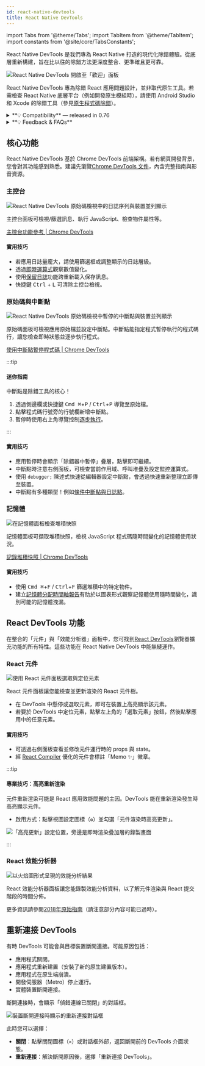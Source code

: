 ```yaml
---
id: react-native-devtools
title: React Native DevTools
---
```


import Tabs from '@theme/Tabs'; import TabItem from '@theme/TabItem'; import constants from '@site/core/TabsConstants';

React Native DevTools 是我們專為 React Native 打造的現代化除錯體驗。從底層重新構建，旨在比以往的除錯方法更深度整合、更準確且更可靠。

![React Native DevTools 開啟至「歡迎」面板](/docs/assets/debugging-rndt-welcome.jpg)

React Native DevTools 專為除錯 React 應用問題設計，並非取代原生工具。若需檢查 React Native 底層平台（例如開發原生模組時），請使用 Android Studio 和 Xcode 的除錯工具（參見[原生程式碼除錯](/docs/debugging-native-code)）。

<details>
<summary>**💡 Compatibility** — released in 0.76</summary>

React Native DevTools supports all React Native apps running Hermes. It replaces the previous Flipper, Experimental Debugger, and Hermes debugger (Chrome) frontends.

It is not possible to set up React Native DevTools with any older versions of React Native.

- **Chrome Browser DevTools — unsupported**
  - Connecting to React Native via `chrome://inspect` is no longer supported. Features may not work correctly, as the latest versions of Chrome DevTools (which are built to match the latest browser capabilities and APIs) have not been tested, and this frontend lacks our customisations. Instead, we ship a supported version with React Native DevTools.
- **Visual Studio Code — unsupported** (pre-existing)
  - Third party extensions such as [Expo Tools](https://github.com/expo/vscode-expo) and [Radon IDE](https://ide.swmansion.com/) may have improved compatibility, but are not directly supported by the React team.

</details>

<details>
<summary>**💡 Feedback & FAQs**</summary>

We want the tooling you use to debug React across all platforms to be reliable, familiar, simple, and cohesive. All the features described on this page are built with these principles in mind, and we also want to offer more capabilities in future.

We are actively iterating on the future of React Native DevTools, and have created a centralized [GitHub discussion](https://github.com/react-native-community/discussions-and-proposals/discussions/819) to keep track of issues, frequently asked questions, and feedback.

</details>

## 核心功能

React Native DevTools 基於 Chrome DevTools 前端架構。若有網頁開發背景，您會對其功能感到熟悉。建議先瀏覽[Chrome DevTools 文件](https://developer.chrome.com/docs/devtools)，內含完整指南與影音資源。

### 主控台

![React Native DevTools 原始碼檢視中的日誌序列與裝置並列顯示](/docs/assets/debugging-rndt-console.jpg)

主控台面板可檢視/篩選訊息、執行 JavaScript、檢查物件屬性等。

[主控台功能參考 | Chrome DevTools](https://developer.chrome.com/docs/devtools/console/reference)

#### 實用技巧

- 若應用日誌量龐大，請使用篩選框或調整顯示的日誌層級。
- 透過[即時運算式](https://developer.chrome.com/docs/devtools/console/live-expressions)觀察數值變化。
- 使用[保留日誌](https://developer.chrome.com/docs/devtools/console/reference#persist)功能跨重新載入保存訊息。
- 快捷鍵 <kbd>Ctrl</kbd> + <kbd>L</kbd> 可清除主控台檢視。

### 原始碼與中斷點

![React Native DevTools 原始碼檢視中暫停的中斷點與裝置並列顯示](/docs/assets/debugging-rndt-sources-paused-with-device.jpg)

原始碼面板可檢視應用原始檔並設定中斷點。中斷點能指定程式暫停執行的程式碼行，讓您檢查即時狀態並逐步執行程式。

[使用中斷點暫停程式碼 | Chrome DevTools](https://developer.chrome.com/docs/devtools/javascript/breakpoints)

:::tip

#### 迷你指南

中斷點是除錯工具的核心！

1. 透過側邊欄或快捷鍵 <kbd>Cmd ⌘</kbd>+<kbd>P</kbd> / <kbd>Ctrl</kbd>+<kbd>P</kbd> 導覽至原始檔。
2. 點擊程式碼行號旁的行號欄新增中斷點。
3. 暫停時使用右上角導覽控制[逐步執行](https://developer.chrome.com/docs/devtools/javascript/reference#stepping)。

:::

#### 實用技巧

- 應用暫停時會顯示「除錯器中暫停」疊層，點擊即可繼續。
- 中斷點時注意右側面板，可檢查當前作用域、呼叫堆疊及設定監控運算式。
- 使用 `debugger;` 陳述式快速從編輯器設定中斷點，會透過快速重新整理立即傳至裝置。
- 中斷點有多種類型！例如[條件中斷點與日誌點](https://developer.chrome.com/docs/devtools/javascript/breakpoints#overview)。

### 記憶體

![在記憶體面板檢查堆積快照](/docs/assets/debugging-rndt-memory.jpg)

記憶體面板可擷取堆積快照，檢視 JavaScript 程式碼隨時間變化的記憶體使用狀況。

[記錄堆積快照 | Chrome DevTools](https://developer.chrome.com/docs/devtools/memory-problems/heap-snapshots)

#### 實用技巧

- 使用 <kbd>Cmd ⌘</kbd>+<kbd>F</kbd> / <kbd>Ctrl</kbd>+<kbd>F</kbd> 篩選堆積中的特定物件。
- 建立[記憶體分配時間軸報告](https://developer.chrome.com/docs/devtools/memory-problems/allocation-profiler)有助於以圖表形式觀察記憶體使用隨時間變化，識別可能的記憶體洩漏。

## React DevTools 功能

在整合的「元件」與「效能分析器」面板中，您可找到[React DevTools](https://react.dev/learn/react-developer-tools)瀏覽器擴充功能的所有特性。這些功能在 React Native DevTools 中能無縫運作。

### React 元件

![使用 React 元件面板選取與定位元素](/docs/assets/debugging-rndt-react-components.gif)

React 元件面板讓您能檢查並更新渲染的 React 元件樹。

- 在 DevTools 中懸停或選取元素，即可在裝置上高亮顯示該元素。
- 若要於 DevTools 中定位元素，點擊左上角的「選取元素」按鈕，然後點擊應用中的任意元素。

#### 實用技巧

- 可透過右側面板查看並修改元件運行時的 props 與 state。
- 經 [React Compiler](https://react.dev/learn/react-compiler) 優化的元件會標註「Memo ✨」徽章。

:::tip

#### 專業技巧：高亮重新渲染

元件重新渲染可能是 React 應用效能問題的主因。DevTools 能在重新渲染發生時高亮顯示元件。

- 啟用方式：點擊視圖設定圖標（`⚙︎`）並勾選「元件渲染時高亮更新」。

![「高亮更新」設定位置，旁邊是即時渲染疊加層的錄製畫面](/docs/assets/debugging-rndt-highlight-renders.gif)

:::

### React 效能分析器

![以火焰圖形式呈現的效能分析結果](/docs/assets/debugging-rndt-react-profiler.jpg)

React 效能分析器面板讓您能錄製效能分析資料，以了解元件渲染與 React 提交階段的時間分佈。

更多資訊請參閱[2018年原始指南](https://legacy.reactjs.org/blog/2018/09/10/introducing-the-react-profiler.html#reading-performance-data)（請注意部分內容可能已過時）。

## 重新連接 DevTools

有時 DevTools 可能會與目標裝置斷開連接。可能原因包括：

- 應用程式關閉。
- 應用程式重新建置（安裝了新的原生建置版本）。
- 應用程式在原生端崩潰。
- 開發伺服器（Metro）停止運行。
- 實體裝置斷開連接。

斷開連接時，會顯示「偵錯連線已關閉」的對話框。

![裝置斷開連接時顯示的重新連接對話框](/docs/assets/debugging-reconnect-menu.jpg)

此時您可以選擇：

- **關閉**：點擊關閉圖標（`×`）或對話框外部，返回斷開前的 DevTools 介面狀態。
- **重新連接**：解決斷開原因後，選擇「重新連接 DevTools」。